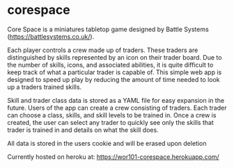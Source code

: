 # corespace
Core Space is a miniatures tabletop game designed by Battle Systems (https://battlesystems.co.uk/).

Each player controls a crew made up of traders. These traders are distinguished by skills represented by an icon on their trader board.
Due to the number of skills, icons, and associated abilities, it is quite difficult to keep track of what a particular trader is capable of.
This simple web app is designed to speed up play by reducing the amount of time needed to look up a traders trained skills.

Skill and trader class data is stored as a YAML file for easy expansion in the future. Users of the app can create a crew consisting of traders. 
Each trader can choose a class, skills, and skill levels to be trained in. Once a crew is created, the user can select any trader to quickly see 
only the skills that trader is trained in and details on what the skill does.

All data is stored in the users cookie and will be erased upon deletion

Currently hosted on heroku at:
https://wor101-corespace.herokuapp.com/